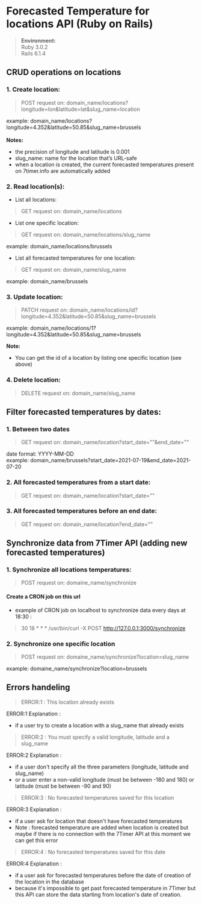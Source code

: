 # Forecasted Temperature for locations API (Ruby on Rails)

> **Environment:**<br>
> Ruby 3.0.2 <br>
> Rails 6.1.4

## CRUD operations on locations<br>

### 1. Create location:

> POST request on: domain_name/locations?longitude=lon&latitude=lat&slug_name=location

example: domain_name/locations?longitude=4.352&latitude=50.85&slug_name=brussels
<br>
<br>**Notes:** 
- the precision of longitude and latitude is 0.001
- slug_name: name for the location that’s URL-safe
- when a location is created, the current forecasted temperatures present on 7timer.info are automatically added

### 2. Read location(s):
- List all locations:
> GET request on: domain_name/locations

- List one specific location:
> GET request on: domain_name/locations/slug_name

example: domain_name/locations/brussels

- List all forecasted temperatures for one location:
> GET request on: domain_name/slug_name

example: domain_name/brussels

### 3. Update location:

> PATCH request on: domain_name/locations/id?longitude=4.352&latitude=50.85&slug_name=brussels

example: domain_name/locations/1?longitude=4.352&latitude=50.85&slug_name=brussels

**Note:**
- You can get the id of a location by listing one specific location (see above)

### 4. Delete location:

> DELETE request on: domain_name/slug_name

## Filter forecasted temperatures by dates:
### 1. Between two dates
> GET request on: domain_name/location?start_date=""&end_date=""<br>

date format: YYYY-MM-DD <br>
example: domain_name/brussels?start_date=2021-07-19&end_date=2021-07-20

### 2. All forecasted temperatures from a start date:
> GET request on: domain_name/location?start_date=""

### 3. All forecasted temperatures before an end date:
> GET request on: domain_name/location?end_date=""

## Synchronize data from 7Timer API (adding new forecasted temperatures)

### 1. Synchronize all locations temperatures:

> POST request on: domaine_name/synchronize

#### Create a CRON job on this url
- example of CRON job on localhost to synchronize data every days at 18:30 :<br>
> 30 18 * * * /usr/bin/curl -X POST http://127.0.0.1:3000/synchronize

### 2. Synchronize one specific location

> POST request on: domaine_name/synchronize?location=slug_name

example: domaine_name/synchronize?location=brussels

## Errors handeling

> ERROR:1 : This location already exists

ERROR:1 Explanation : 
- if a user try to create a location with a slug_name that already exists

> ERROR:2 : You must specify a valid longitude, latitude and a slug_name

ERROR:2 Explanation : 
- if a user don't specify all the three parameters (longitude, latitude and slug_name) 
- or a user enter a non-valid longitude (must be between -180 and 180) or latitude (must be between -90 and 90)

> ERROR:3 : No forecasted temperatures saved for this location

ERROR:3 Explanation : 
- if a user ask for location that doesn't have forecasted temperatures 
- Note : forecasted temperature are added when location is created but maybe if there is no connection with the 7Timer API at this moment we can get this error

> ERROR:4 : No forecasted temperatures saved for this date

ERROR:4 Explanation : 
- if a user ask for forecasted temperatures before the date of creation of the location in the database 
- because it's impossible to get past forecasted temperature in 7Timer but this API can store the data starting from location's date of creation.
